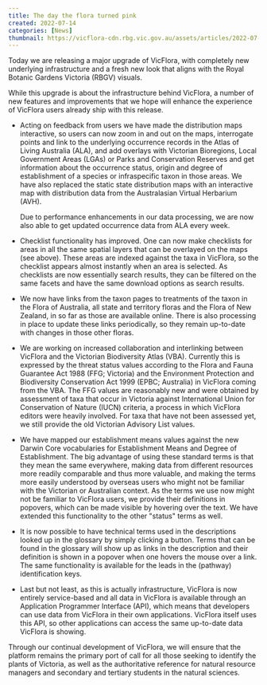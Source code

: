 ```yaml
---
title: The day the flora turned pink
created: 2022-07-14
categories: [News]
thumbnail: https://vicflora-cdn.rbg.vic.gov.au/assets/articles/2022-07-14-vicflora-software-upgrade/thumbnail.jpg
---
```


Today we are releasing a major upgrade of VicFlora, with completely new 
underlying infrastructure and a fresh new look that aligns with the Royal 
Botanic Gardens Victoria (RBGV) visuals.<!--more-->

While this upgrade is about the infrastructure behind VicFlora, a number of new 
features and improvements that we hope will enhance the experience of VicFlora 
users already ship with this release.

- Acting on feedback from users we have made the distribution maps interactive, 
    so users can now zoom in and out on the maps, interrogate points and link to 
    the underlying occurrence records in the Atlas of Living Australia (ALA), 
    and add overlays with Victorian Bioregions, Local Government Areas (LGAs) 
    or Parks and Conservation Reserves and get information about the occurrence 
    status, origin and degree of establishment of a species or infraspecific 
    taxon in those areas. We have also replaced the static state distribution 
    maps with an interactive map with distribution data from the Australasian 
    Virtual Herbarium (AVH).

    Due to performance enhancements in our data processing, we are now also able 
    to get updated occurrence data from ALA every week.

- Checklist functionality has improved. One can now make checklists for areas in 
    all the same spatial layers that can be overlayed on the maps (see above). 
    These areas are indexed against the taxa in VicFlora, so the checklist 
    appears almost instantly when an area is selected. As checklists are now 
    essentially search results, they can be filtered on the same facets and have 
    the same download options as search results.

- We now have links from the taxon pages to treatments of the taxon in the Flora 
    of Australia, all state and territory floras and the Flora of New Zealand, 
    in so far as those are available online. There is also processing in place 
    to update these links periodically, so they remain up-to-date with changes 
    in those other floras.

- We are working on increased collaboration and interlinking between VicFlora 
    and the Victorian Biodiversity Atlas (VBA). Currently this is expressed by 
    the threat status values according to the Flora and Fauna Guarantee Act 1988 
    (FFG; Victoria) and the Environment Protection and Biodiversity Conservation 
    Act 1999 (EPBC; Australia) in VicFlora coming from the VBA. The FFG values 
    are reasonably new and were obtained by assessment of taxa that occur in 
    Victoria against International Union for Conservation of Nature (IUCN) 
    criteria, a process in which VicFlora editors were heavily involved. 
    For taxa that have not been assessed yet, we still provide the old Victorian 
    Advisory List values.

- We have mapped our establishment means values against the new Darwin Core 
    vocabularies for Establishment Means and Degree of Establishment. The big 
    advantage of using these standard terms is that they mean the same 
    everywhere, making data from different resources more readily comparable 
    and thus more valuable, and making the terms more easily understood by 
    overseas users who might not be familiar with the Victorian or Australian 
    context. As the terms we use now might not be familiar to VicFlora users, 
    we provide their definitions in popovers, which can be made visible by 
    hovering over the text. We have extended this functionality to the other 
    "status" terms as well.

- It is now possible to have technical terms used in the descriptions looked up 
    in the glossary by simply clicking a button. Terms that can be found in the 
    glossary will show up as links in the description and their definition is 
    shown in a popover when one hovers the mouse over a link. The same 
    functionality is available for the leads in the (pathway) identification 
    keys.

- Last but not least, as this is actually infrastructure, VicFlora is now 
    entirely service-based and all data in VicFlora is available through an 
    Application Programmer Interface (API), which means that developers can use 
    data from VicFlora in their own applications. VicFlora itself uses this API, 
    so other applications can access the same up-to-date data VicFlora is 
    showing.

Through our continual development of VicFlora, we will ensure that the platform 
remains the primary port of call for all those seeking to identify the plants of 
Victoria, as well as the authoritative reference for natural resource managers 
and secondary and tertiary students in the natural sciences.


